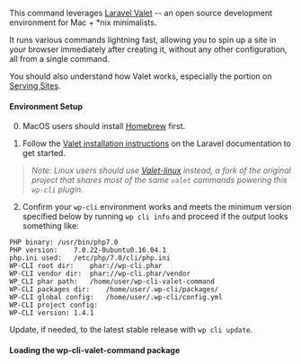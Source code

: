 This command leverages [Laravel Valet](https://laravel.com/docs/valet) -- an open source development environment for Mac + \*nix minimalists. 

It runs various commands lightning fast, allowing you to spin up a site in your browser immediately after creating it, without any other configuration, all from a single command.

You should also understand how Valet works, especially the portion on [Serving Sites](https://laravel.com/docs/5.2/valet#serving-sites).

#### Environment Setup
0) MacOS users should install [Homebrew](https://brew.sh/) first.

1) Follow the [Valet installation instructions](https://laravel.com/docs/valet#installation) on the Laravel documentation to get started.

> _Note: Linux users should use [Valet-linux](https://github.com/cpriego/valet-linux) instead, a fork of the original project that shares most of the same `valet` commands powering this `wp-cli` plugin._

2) Confirm your `wp-cli` environment works and meets the minimum version specified below by running `wp cli info` and proceed if the output looks something like:
```
PHP binary:	/usr/bin/php7.0
PHP version:	7.0.22-0ubuntu0.16.04.1
php.ini used:	/etc/php/7.0/cli/php.ini
WP-CLI root dir:	phar://wp-cli.phar
WP-CLI vendor dir:	phar://wp-cli.phar/vendor
WP_CLI phar path:	/home/user/wp-cli-valet-command
WP-CLI packages dir:	/home/user/.wp-cli/packages/
WP-CLI global config:	/home/user/.wp-cli/config.yml
WP-CLI project config:	
WP-CLI version:	1.4.1
```

Update, if needed, to the latest stable release with `wp cli update`.

#### Loading the wp-cli-valet-command package
